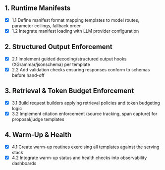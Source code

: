 ## 1. Runtime Manifests

- [x] 1.1 Define manifest format mapping templates to model routes, parameter ceilings, fallback order
- [x] 1.2 Integrate manifest loading with LLM provider configuration

## 2. Structured Output Enforcement

- [x] 2.1 Implement guided decoding/structured output hooks (XGrammar/jsonschema) per template
- [x] 2.2 Add validation checks ensuring responses conform to schemas before hand-off

## 3. Retrieval & Token Budget Enforcement

- [x] 3.1 Build request builders applying retrieval policies and token budgeting logic
- [x] 3.2 Implement citation enforcement (source tracking, span capture) for proposal/judge templates

## 4. Warm-Up & Health

- [x] 4.1 Create warm-up routines exercising all templates against the serving stack
- [x] 4.2 Integrate warm-up status and health checks into observability dashboards
